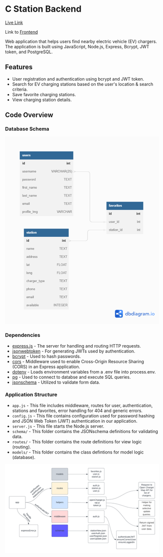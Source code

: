 
# C Station Backend
[Live Link](https://cstation.netlify.app/) 

Link to [Frontend](https://github.com/xieb3cky/Cstation_Frontend) 

Web application that helps users find nearby electric vehicle (EV) chargers. The application is built using JavaScript, Node.js, Express, Bcrypt, JWT token, and PostgreSQL.


## Features

- User registration and authentication using bcrypt and JWT token. 
- Search for EV charging stations based on the user's location & search criteria. 
- Save favorite charging stations. 
- View charging station details.


## Code Overview

### Database Schema
![](https://github.com/xieb3cky/CStation-Backend/blob/master/demo/db%20diagram.png)

### Dependencies
- [express.js](https://github.com/expressjs/express) - The server for handling and routing HTTP requests.
- [jsonwebtoken](https://github.com/auth0/node-jsonwebtoken) - For generating JWTs used by authentication. 
- [bcrypt](https://www.npmjs.com/package/bcrypt) - Used to hash passwords. 
- [cors](https://github.com/expressjs/cors) - Middleware used to enable Cross-Origin Resource Sharing (CORS) in an Express application.
- [dotenv](https://www.npmjs.com/package/dotenv) - Loads environment variables from a .env file into process.env. 
- [pg](https://www.npmjs.com/package/pg) - Used to connect to databse and execute SQL queries.
- [jsonschema](https://www.npmjs.com/package/jsonschema) - Utilized to validate form data.

### Application Structure

- `app.js` - This file includes middleware, routes for user, authentication, stations and favorites, error handling for 404 and generic errors.
- `config.js` - This file contains configuration used for password hashing and JSON Web Token (JWT) authentication in our application.
- `server.js` - This file starts the Node.js server.
- `schema/` - This folder contains the JSONschema definitions for validating data. 
- `routes/` - This folder contains the route definitions for view logic (routing).
- `models/` - This folder contains the class defintions for model logic (database).

![](https://github.com/xieb3cky/CStation-Backend/blob/master/demo/cstation-backend.png)


